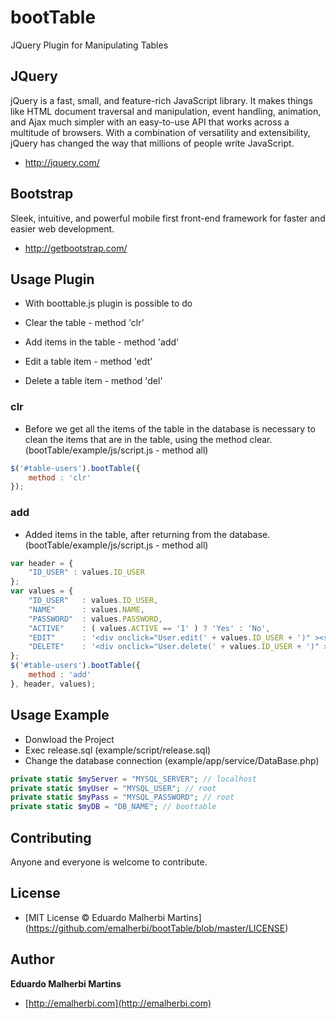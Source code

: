 bootTable
=========

JQuery Plugin for Manipulating Tables

## JQuery
jQuery is a fast, small, and feature-rich JavaScript library. It makes things like HTML document traversal and manipulation, event handling, animation, and Ajax much simpler with an easy-to-use API that works across a multitude of browsers. With a combination of versatility and extensibility, jQuery has changed the way that millions of people write JavaScript.

- http://jquery.com/

## Bootstrap
Sleek, intuitive, and powerful mobile first front-end framework for faster and easier web development.

- http://getbootstrap.com/

## Usage Plugin 

- With boottable.js plugin is possible to do

- Clear the table - method 'clr'
- Add items in the table - method 'add'
- Edit a table item - method 'edt'
- Delete a table item - method 'del'

### clr

- Before we get all the items of the table in the database is necessary to clean the items that are in the table, using the method clear. (bootTable/example/js/script.js - method all)

```javascript
$('#table-users').bootTable({
	method : 'clr'
});	
```

### add

- Added items in the table, after returning from the database. (bootTable/example/js/script.js - method all)

```javascript
var header = { 
	"ID_USER" : values.ID_USER
};
var values = {
	"ID_USER" 	: values.ID_USER, 
	"NAME" 		: values.NAME,
	"PASSWORD" 	: values.PASSWORD,
	"ACTIVE" 	: ( values.ACTIVE == '1' ) ? 'Yes' : 'No',
	"EDIT" 		: '<div onclick="User.edit(' + values.ID_USER + ')" ><span class="glyphicon glyphicon-pencil"></span></div>',
	"DELETE" 	: '<div onclick="User.delete(' + values.ID_USER + ')" ><span class="glyphicon glyphicon-trash"></span></div>'
};
$('#table-users').bootTable({
	method : 'add'
}, header, values);		
```

## Usage Example 

- Donwload the Project 
- Exec release.sql (example/script/release.sql)  
- Change the database connection (example/app/service/DataBase.php) 

```php
private static $myServer = "MYSQL_SERVER"; // localhost
private static $myUser = "MYSQL_USER"; // root
private static $myPass = "MYSQL_PASSWORD"; // root
private static $myDB = "DB_NAME"; // boottable 
```

## Contributing

Anyone and everyone is welcome to contribute.

## License

+ [MIT License © Eduardo Malherbi Martins] (https://github.com/emalherbi/bootTable/blob/master/LICENSE)

## Author

**Eduardo Malherbi Martins**

+ [http://emalherbi.com](http://emalherbi.com)

